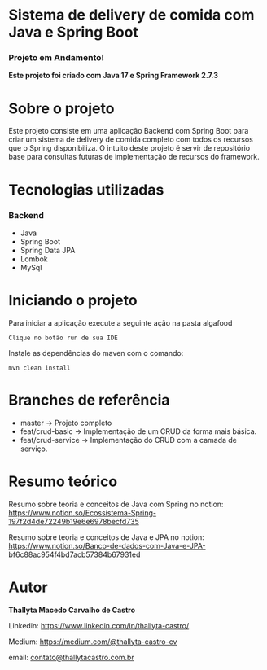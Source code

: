 # Sistema de delivery de comida com Java e Spring Boot

### Projeto em Andamento!

<b>Este projeto foi criado com Java 17 e Spring Framework 2.7.3</b>

# Sobre o projeto

Este projeto consiste em uma aplicação Backend com Spring Boot para criar um sistema de delivery de comida completo com todos os recursos que o Spring disponibiliza.
O intuito deste projeto é servir de repositório base para consultas futuras de implementação de recursos do framework.

# Tecnologias utilizadas


### Backend

- Java
- Spring Boot
- Spring Data JPA
- Lombok
- MySql

# Iniciando o projeto

Para iniciar a aplicação execute a seguinte ação na pasta algafood

```shell script
Clique no botão run de sua IDE
```

Instale as dependências do maven com o comando:

```shell script
mvn clean install
```

# Branches de referência

- master -> Projeto completo
- feat/crud-basic -> Implementação de um CRUD da forma mais básica.
- feat/crud-service -> Implementação do CRUD com a camada de serviço.

# Resumo teórico
Resumo sobre teoria e conceitos de Java com Spring no notion:
https://www.notion.so/Ecossistema-Spring-197f2d4de72249b19e6e6978becfd735

Resumo sobre teoria e conceitos de Java e JPA no notion:
https://www.notion.so/Banco-de-dados-com-Java-e-JPA-bf6c88ac954f4bd7acb57384b67931ed

# Autor
<b>Thallyta Macedo Carvalho de Castro</b>

Linkedin: https://www.linkedin.com/in/thallyta-castro/

Medium: https://medium.com/@thallyta-castro-cv

email: contato@thallytacastro.com.br
